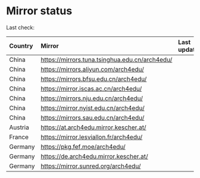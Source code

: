 <script src="./time.js"></script>
# Mirror status
Last check: <script type="text/javascript">localize(1698887674.13108);</script>

|Country|Mirror|Last update|
|:------|:-----|:----------|
|China|https://mirrors.tuna.tsinghua.edu.cn/arch4edu/|<script type="text/javascript">localize(1698863637);</script>|
|China|https://mirrors.aliyun.com/arch4edu/|<script type="text/javascript">localize(1698863637);</script>|
|China|https://mirrors.bfsu.edu.cn/arch4edu/|<script type="text/javascript">localize(1698863637);</script>|
|China|https://mirror.iscas.ac.cn/arch4edu/|<script type="text/javascript">localize(1698863637);</script>|
|China|https://mirrors.nju.edu.cn/arch4edu/|<script type="text/javascript">localize(1698777003);</script>|
|China|https://mirror.nyist.edu.cn/arch4edu/|<script type="text/javascript">localize(1698863637);</script>|
|China|https://mirrors.sau.edu.cn/arch4edu/|<script type="text/javascript">localize(1698863637);</script>|
|Austria|https://at.arch4edu.mirror.kescher.at/|<script type="text/javascript">localize(1698863637);</script>|
|France|https://mirror.lesviallon.fr/arch4edu/|<script type="text/javascript">localize(1698777003);</script>|
|Germany|https://pkg.fef.moe/arch4edu/|<script type="text/javascript">localize(1698863637);</script>|
|Germany|https://de.arch4edu.mirror.kescher.at/|<script type="text/javascript">localize(1698863637);</script>|
|Germany|https://mirror.sunred.org/arch4edu/|<script type="text/javascript">localize(1698863637);</script>|

<script src="./tablefilter/tablefilter.js"></script>
<script src="./table.js"></script>